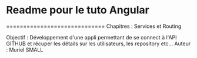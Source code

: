 # Readme pour le tuto Angular 
=============================
Chapitres : Services et Routing

Objectif : Développement d'une appli permettant de se connect à l'API GITHUB et récuper les détails sur les utilisateurs, les repository etc...
Auteur : Muriel SMALL
